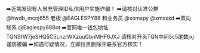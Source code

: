 ➡️近期发现有人冒充管理ID私信用户实施诈骗！
➡️请核对认准公群 @hwdb_mcnj655 老板 @EAGLESPY88 和业务员 @xomspy @xmsxxd 
➡️双向联系 @Eaglespy88Bot 
➡️官网唯一钱包地址TQNSfW7jeSHQ5C5LnzrWXzuuGbnMHF6JXJ
请核对开头TQN中间5c5尾数jxj 谨防被骗
➡️如遇可疑情况，立即拉黑删除并联系官方核实！
